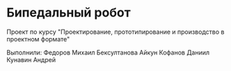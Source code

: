 # Бипедальный робот
Проект по курсу "Проектирование, прототипирование и производство в проектном формате"

Выполнили: 
Федоров Михаил
Бексултанова Айкун
Кофанов Даниил
Кунавин Андрей

